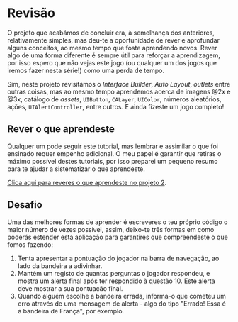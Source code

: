# Revisão

<!-- YOUTUBE: w0ktVEpGet4 -->

O projeto que acabámos de concluir era, à semelhança dos anteriores, relativamente simples, mas deu-te a oportunidade de rever e aprofundar alguns conceitos, ao mesmo tempo que foste aprendendo novos. Rever algo de uma forma diferente é sempre útil para reforçar a aprendizagem, por isso espero que não vejas este jogo (ou qualquer um dos jogos que iremos fazer nesta série!) como uma perda de tempo.

Sim, neste projeto revisitámos o *Interface Builder*, *Auto Layout*, *outlets* entre outras coisas, mas ao mesmo tempo aprendemos acerca de imagens @2x e @3x, catálogo de *assets*, `UIButton`, `CALayer`, `UIColor`, números aleatórios, ações, `UIAlertController`, entre outros. E ainda fizeste um jogo completo!


## Rever o que aprendeste

Qualquer um pode seguir este tutorial, mas lembrar e assimilar o que foi ensinado requer empenho adicional. O meu papel é garantir que retiras o máximo possível destes tutoriais, por isso preparei um pequeno resumo para te ajudar a sistematizar o que aprendeste.

[Clica aqui para reveres o que aprendeste no projeto 2](/review/hws/project-2-guess-the-flag).


## Desafio

Uma das melhores formas de aprender é escreveres o teu próprio código o maior número de vezes possível, assim, deixo-te três formas em como poderás estender esta aplicação para garantires que compreendeste o que fomos fazendo: 

1. Tenta apresentar a pontuação do jogador na barra de navegação, ao lado da bandeira a adivinhar.
2. Mantém um registo de quantas perguntas o jogador respondeu, e mostra um alerta final após ter respondido à questão 10. Este alerta deve mostrar a sua pontuação final.
3. Quando alguém escolhe a bandeira errada, informa-o que cometeu um erro através de uma mensagem de alerta - algo do tipo "Errado! Essa é a bandeira de França", por exemplo.
